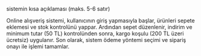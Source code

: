 

sistemin kısa açıklaması (maks. 5-6 satır)


Online alışveriş sistemi, kullanıcının giriş yapmasıyla başlar, ürünleri sepete eklemesi ve stok kontrolünü yappar. Ardından sepet düzenlenir, indirim ve minimum tutar (50 TL) kontrolünden sonra, kargo koşulu (200 TL üzeri ücretsiz) uygulanır. Son olarak, sistem ödeme yöntemi seçimi ve sipariş onayı ile işlemi tamamlar.
